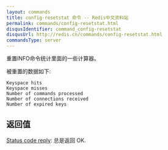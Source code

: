 ```yaml
---
layout: commands
title: config-resetstat 命令 -- Redis中文资料站
permalink: commands/config-resetstat.html
disqusIdentifier: command_config-resetstat
disqusUrl: http://redis.cn/commands/config-resetstat.html
commandsType: server
---
```


重置INFO命令统计里面的一些计算器。

被重置的数据如下:

	Keyspace hits
	Keyspace misses
	Number of commands processed
	Number of connections received
	Number of expired keys

## 返回值

[Status code reply](/topics/protocol.html#status-reply): 总是返回 OK.
